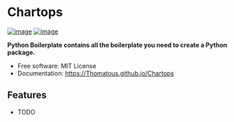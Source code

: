 # Chartops


[![image](https://img.shields.io/pypi/v/Chartops.svg)](https://pypi.python.org/pypi/Chartops)
[![image](https://img.shields.io/conda/vn/conda-forge/Chartops.svg)](https://anaconda.org/conda-forge/Chartops)


**Python Boilerplate contains all the boilerplate you need to create a Python package.**


-   Free software: MIT License
-   Documentation: https://Thomatous.github.io/Chartops


## Features

-   TODO
